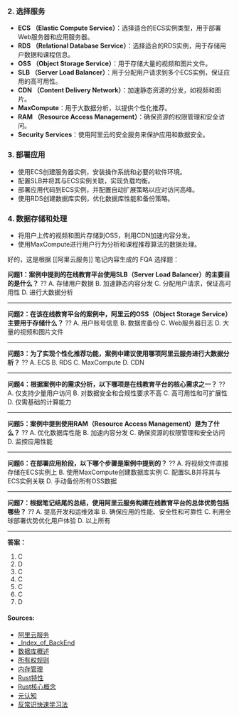 
### 2. 选择服务

- **ECS （Elastic Compute Service）**：选择适合的ECS实例类型，用于部署Web服务器和应用服务器。
- **RDS （Relational Database Service）**：选择适合的RDS实例，用于存储用户数据和课程信息。
- **OSS （Object Storage Service）**：用于存储大量的视频和图片文件。
- **SLB （Server Load Balancer）**：用于分配用户请求到多个ECS实例，保证应用的高可用性。
- **CDN （Content Delivery Network）**：加速静态资源的分发，如视频和图片。
- **MaxCompute**：用于大数据分析，以提供个性化推荐。
- **RAM （Resource Access Management）**：确保资源的权限管理和安全访问。
- **Security Services**：使用阿里云的安全服务来保护应用和数据安全。

### 3. 部署应用

- 使用ECS创建服务器实例，安装操作系统和必要的软件环境。
- 配置SLB并将其与ECS实例关联，实现负载均衡。
- 部署应用代码到ECS实例，并配置自动扩展策略以应对访问高峰。
- 使用RDS创建数据库实例，优化数据库性能和备份策略。

### 4. 数据存储和处理

- 将用户上传的视频和图片存储到OSS，利用CDN加速内容分发。
- 使用MaxCompute进行用户行为分析和课程推荐算法的数据处理。

好的，这是根据 [[阿里云服务]] 笔记内容生成的 FQA 选择题：

**问题1：案例中提到的在线教育平台使用SLB（Server Load Balancer）的主要目的是什么？**
??
A. 存储用户数据
B. 加速静态内容分发
C. 分配用户请求，保证高可用性
D. 进行大数据分析

---

**问题2：在该在线教育平台的案例中，阿里云的OSS（Object Storage Service）主要用于存储什么？**
??
A. 用户账号信息
B. 数据库备份
C. Web服务器日志
D. 大量的视频和图片文件

---

**问题3：为了实现个性化推荐功能，案例中建议使用哪项阿里云服务进行大数据分析？**
??
A. ECS
B. RDS
C. MaxCompute
D. CDN

---

**问题4：根据案例中的需求分析，以下哪项是在线教育平台的核心需求之一？**
??
A. 仅支持少量用户访问
B. 对数据安全和合规性要求不高
C. 高可用性和可扩展性
D. 仅需基础的计算能力

---

**问题5：案例中提到使用RAM（Resource Access Management）是为了什么？**
??
A. 优化数据库性能
B. 加速内容分发
C. 确保资源的权限管理和安全访问
D. 监控应用性能

---

**问题6：在部署应用阶段，以下哪个步骤是案例中提到的？**
??
A. 将视频文件直接存储在ECS实例上
B. 使用MaxCompute创建数据库实例
C. 配置SLB并将其与ECS实例关联
D. 手动备份所有OSS数据

---

**问题7：根据笔记结尾的总结，使用阿里云服务构建在线教育平台的总体优势包括哪些？**
??
A. 提高开发和运维效率
B. 确保应用的性能、安全性和可靠性
C. 利用全球部署优势优化用户体验
D. 以上所有

---

**答案：**

1.  C
2.  D
3.  C
4.  C
5.  C
6.  C
7.  D

#### Sources:
- [阿里云服务](obsidian://open?vault=obsidianDoc&file=%E9%98%BF%E9%87%8C%E4%BA%91%E6%9C%8D%E5%8A%A1)
- [_Index_of_BackEnd](obsidian://open?vault=obsidianDoc&file=_Index_of_BackEnd)
- [数据库概述](obsidian://open?vault=obsidianDoc&file=%E6%95%B0%E6%8D%AE%E5%BA%93%E6%A6%82%E8%BF%B0)
- [所有权规则](obsidian://open?vault=obsidianDoc&file=%E6%89%80%E6%9C%89%E6%9D%83%E8%A7%84%E5%88%99)
- [内存管理](obsidian://open?vault=obsidianDoc&file=%E5%86%85%E5%AD%98%E7%AE%A1%E7%90%86)
- [Rust特性](obsidian://open?vault=obsidianDoc&file=Rust%E7%89%B9%E6%80%A7)
- [Rust核心概念](obsidian://open?vault=obsidianDoc&file=Rust%E6%A0%B8%E5%BF%83%E6%A6%82%E5%BF%B5)
- [元认知](obsidian://open?vault=obsidianDoc&file=%E5%85%83%E8%AE%A4%E7%9F%A5)
- [反常识快速学习法](obsidian://open?vault=obsidianDoc&file=%E5%8F%8D%E5%B8%B8%E8%AF%86%E5%BF%AB%E9%80%9F%E5%AD%A6%E4%B9%A0%E6%B3%95)

